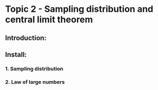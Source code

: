 # Topic 2 - Sampling distribution and central limit theorem

## Introduction:

## Install:

### 1. Sampling distribution

### 2. Law of large numbers
